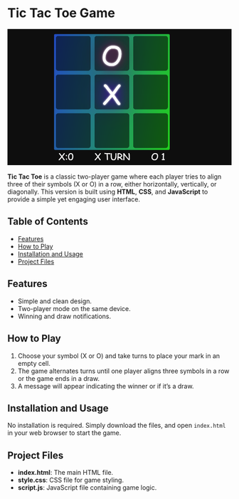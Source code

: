 # Tic Tac Toe Game

![Game Screenshot](./ticTocToy.png)

**Tic Tac Toe** is a classic two-player game where each player tries to align three of their symbols (X or O) in a row, either horizontally, vertically, or diagonally. This version is built using **HTML**, **CSS**, and **JavaScript** to provide a simple yet engaging user interface.

## Table of Contents
- [Features](#features)
- [How to Play](#how-to-play)
- [Installation and Usage](#installation-and-usage)
- [Project Files](#project-files)

## Features
- Simple and clean design.
- Two-player mode on the same device.
- Winning and draw notifications.

## How to Play
1. Choose your symbol (X or O) and take turns to place your mark in an empty cell.
2. The game alternates turns until one player aligns three symbols in a row or the game ends in a draw.
3. A message will appear indicating the winner or if it’s a draw.

## Installation and Usage
No installation is required. Simply download the files, and open `index.html` in your web browser to start the game.


## Project Files
- **index.html**: The main HTML file.
- **style.css**: CSS file for game styling.
- **script.js**: JavaScript file containing game logic.


